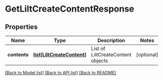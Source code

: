# GetLiltCreateContentResponse

## Properties
Name | Type | Description | Notes
------------ | ------------- | ------------- | -------------
**contents** | [**list[LiltCreateContent]**](LiltCreateContent.md) | List of LiltCreateContent objects | [optional] 

[[Back to Model list]](../README.md#documentation-for-models) [[Back to API list]](../README.md#documentation-for-api-endpoints) [[Back to README]](../README.md)


